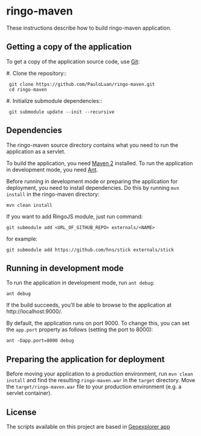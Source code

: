 # ringo-maven

These instructions describe how to build ringo-maven application.

## Getting a copy of the application

To get a copy of the application source code, use [Git](http://git-scm.com/):

#. Clone the repository:: 

     git clone https://github.com/PauloLuan/ringo-maven.git
     cd ringo-maven

#. Initialize submodule dependencies::

     git submodule update --init --recursive

## Dependencies

The ringo-maven source directory contains what you need to run the application as a servlet.

To build the application, you need [Maven 2](http://maven.apache.org/) installed.  To run the application in development mode, you need [Ant](http://ant.apache.org/).

Before running in development mode or preparing the application for deployment, you need to install dependencies.  Do this by running `mvn install` in the ringo-maven directory:

    mvn clean install

If you want to add RingoJS module, just run command:

	git submodule add <URL_OF_GITHUB_REPO> externals/<NAME>

for example:

	git submodule add https://github.com/hns/stick externals/stick

## Running in development mode

To run the application in development mode, run `ant debug`:

    ant debug

If the build succeeds, you'll be able to browse to the application at http://localhost:9000/.

By default, the application runs on port 9000.  To change this, you can set the `app.port` property as follows (setting the port to 8000):

    ant -Dapp.port=8000 debug

## Preparing the application for deployment

Before moving your application to a production environment, run `mvn clean install` and find the resulting `ringo-maven.war` in the `target` directory.  Move the `target/ringo-maven.war` file to your production environment (e.g. a  servlet container).


## License

The scripts available on this project are based in [Geoexplorer app](https://github.com/opengeo/suite/tree/3.0.1-RC1/geoexplorer)